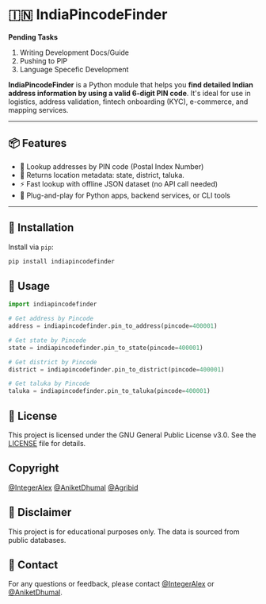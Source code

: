 # 🇮🇳 IndiaPincodeFinder

**Pending Tasks**
1) Writing Development Docs/Guide
2) Pushing to PIP
3) Language Specefic Development

**IndiaPincodeFinder** is a Python module that helps you **find detailed Indian address information by using a valid 6-digit PIN code**. It's ideal for use in logistics, address validation, fintech onboarding (KYC), e-commerce, and mapping services.

---

## 📦 Features

- 🔎 Lookup addresses by PIN code (Postal Index Number)
- 🧾 Returns location metadata: state, district, taluka.
- ⚡ Fast lookup with offline JSON dataset (no API call needed)
- 🧩 Plug-and-play for Python apps, backend services, or CLI tools

---

## 🚀 Installation

Install via `pip`:

```bash
pip install indiapincodefinder
```

## 📖 Usage

```python
import indiapincodefinder

# Get address by Pincode
address = indiapincodefinder.pin_to_address(pincode=400001)

# Get state by Pincode
state = indiapincodefinder.pin_to_state(pincode=400001)

# Get district by Pincode
district = indiapincodefinder.pin_to_district(pincode=400001)

# Get taluka by Pincode
taluka = indiapincodefinder.pin_to_taluka(pincode=400001)

```

## 📄 License

This project is licensed under the GNU General Public License v3.0. See the [LICENSE](LICENSE) file for details.

## Copyright

[@IntegerAlex](https://github.com/IntegerAlex)
[@AniketDhumal](https://github.com/AniketDhumal)
[@Agribid](https://github.com/Agribid)

## 📄 Disclaimer

This project is for educational purposes only. The data is sourced from public databases.

## 📄 Contact

For any questions or feedback, please contact [@IntegerAlex](https://github.com/IntegerAlex) or [@AniketDhumal](https://github.com/AniketDhumal).